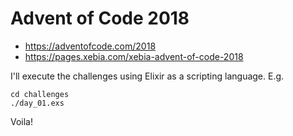 # Advent of Code 2018

* https://adventofcode.com/2018
* https://pages.xebia.com/xebia-advent-of-code-2018

I'll execute the challenges using Elixir as a scripting language. E.g.

    cd challenges
    ./day_01.exs

Voila!
